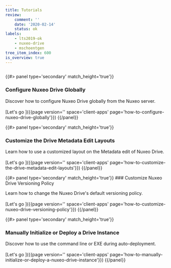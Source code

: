 ```yaml
---
title: Tutorials
review:
    comment: ''
    date: '2020-02-14'
    status: ok
labels:
    - lts2019-ok
    - nuxeo-drive
    - mschoentgen
tree_item_index: 600
is_overview: true
---
```

<div class="row" data-equalizer data-equalize-on="medium">
<div class="column medium-6">

{{#> panel type='secondary' match_height='true'}}
### Configure Nuxeo Drive Globally  

Discover how to configure Nuxeo Drive globally from the Nuxeo server.</br>
</br>
[Let's go&nbsp;<i class="fa fa-long-arrow-right" aria-hidden="true"></i>]({{page version='' space='client-apps' page='how-to-configure-nuxeo-drive-globally'}})
{{/panel}}

{{#> panel type='secondary' match_height='true'}}
### Customize the Drive Metadata Edit Layouts  

Learn how to use a customized layout on the Metadata edit of Nuxeo Drive.</br>
</br>
[Let's go&nbsp;<i class="fa fa-long-arrow-right" aria-hidden="true"></i>]({{page version='' space='client-apps' page='how-to-customize-the-drive-metadata-edit-layouts'}})
{{/panel}}
</div>

<div class="column medium-6">
{{#> panel type='secondary' match_height='true'}}
### Customize Nuxeo Drive Versioning Policy  

Learn how to change the Nuxeo Drive's default versioning policy.</br>
</br>
[Let's go&nbsp;<i class="fa fa-long-arrow-right" aria-hidden="true"></i>]({{page version='' space='client-apps' page='how-to-customize-nuxeo-drive-versioning-policy'}})
{{/panel}}

{{#> panel type='secondary' match_height='true'}}
### Manually Initialize or Deploy a Drive Instance

Discover how to use the command line or EXE during auto-deployment.</br>
</br>
[Let's go&nbsp;<i class="fa fa-long-arrow-right" aria-hidden="true"></i>]({{page version='' space='client-apps' page='how-to-manually-initialize-or-deploy-a-nuxeo-drive-instance'}})
{{/panel}}
</div>
</div>
